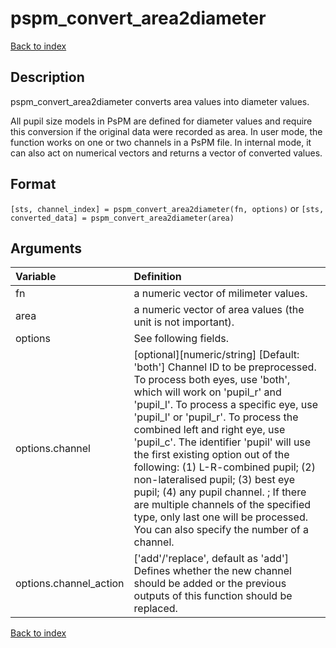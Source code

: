 # pspm_convert_area2diameter
[Back to index](/PsPM/ref/)

## Description

pspm_convert_area2diameter converts area values into diameter values.

All pupil size models in PsPM are defined for diameter values and require this conversion if the original data were recorded as area. In user mode, the function works on one or two channels in a PsPM file. In internal mode, it can also act on numerical vectors and returns a vector of converted values. 


## Format

`[sts, channel_index] = pspm_convert_area2diameter(fn, options)` or
`[sts, converted_data] = pspm_convert_area2diameter(area)`


## Arguments

| Variable | Definition |
|:--|:--|
| fn | a numeric vector of milimeter values. |
| area | a numeric vector of area values (the unit is not important). |
| options | See following fields. |
| options.channel | [optional][numeric/string] [Default: 'both'] Channel ID to be preprocessed. To process both eyes, use 'both', which will work on 'pupil_r' and 'pupil_l'. To process a specific eye, use 'pupil_l' or 'pupil_r'. To process the combined left and right eye, use 'pupil_c'. The identifier 'pupil' will use the first existing option out of the following: (1) L-R-combined pupil; (2) non-lateralised pupil; (3) best eye pupil; (4) any pupil channel. ; If there are multiple channels of the specified type, only last one will be processed. You can also specify the number of a channel. |
| options.channel_action | ['add'/'replace', default as 'add'] Defines whether the new channel should be added or the previous outputs of this function should be replaced. |

[Back to index](/PsPM/ref/)
